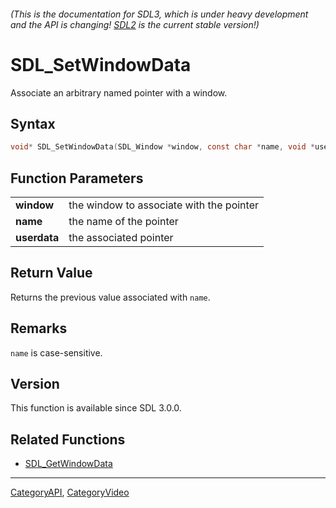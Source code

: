 ###### (This is the documentation for SDL3, which is under heavy development and the API is changing! [SDL2](https://wiki.libsdl.org/SDL2/) is the current stable version!)
# SDL_SetWindowData

Associate an arbitrary named pointer with a window.

## Syntax

```c
void* SDL_SetWindowData(SDL_Window *window, const char *name, void *userdata);

```

## Function Parameters

|                  |                                          |
| ---------------- | ---------------------------------------- |
| **window**       | the window to associate with the pointer |
| **name**         | the name of the pointer                  |
| **userdata**     | the associated pointer                   |

## Return Value

Returns the previous value associated with `name`.

## Remarks

`name` is case-sensitive.

## Version

This function is available since SDL 3.0.0.

## Related Functions

* [SDL_GetWindowData](SDL_GetWindowData)

----
[CategoryAPI](CategoryAPI), [CategoryVideo](CategoryVideo)

